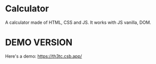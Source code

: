 # Calculator
A calculator made of HTML, CSS and JS. It works with JS vanilla, DOM. 

# DEMO VERSION

Here's a demo: https://th3tc.csb.app/
